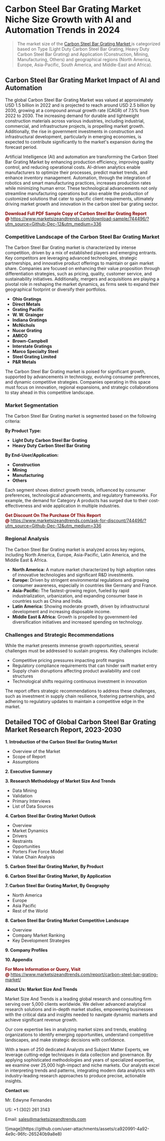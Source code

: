 <H1>Carbon Steel Bar Grating Market Niche Size Growth with AI and Automation Trends in 2024</H1><blockquote><p>The market size of the <a href="https://www.marketsizeandtrends.com/download-sample/744496/?utm_source=Github-Dec-12&amp;utm_medium=336" target="_blank">Carbon Steel Bar Grating Market </a>is categorized based on Type (Light Duty Carbon Steel Bar Grating, Heavy Duty Carbon Steel Bar Grating) and Application (Construction, Mining, Manufacturing, Others) and geographical regions (North America, Europe, Asia-Pacific, South America, and Middle-East and Africa).</p></blockquote><p><h2>Carbon Steel Bar Grating Market Impact of AI and Automation</h2><p>The global Carbon Steel Bar Grating Market was valued at approximately USD 1.5 billion in 2022 and is projected to reach around USD 2.5 billion by 2030, growing at a compound annual growth rate (CAGR) of 7.5% from 2022 to 2030. The increasing demand for durable and lightweight construction materials across various industries, including industrial, commercial, and infrastructure projects, is propelling market growth. Additionally, the rise in government investments in construction and infrastructural development, particularly in emerging economies, is expected to contribute significantly to the market's expansion during the forecast period.</p><p>Artificial Intelligence (AI) and automation are transforming the Carbon Steel Bar Grating Market by enhancing production efficiency, improving quality control, and reducing operational costs. AI-driven analytics enable manufacturers to optimize their processes, predict market trends, and enhance inventory management. Automation, through the integration of robotics and smart manufacturing practices, increases production rates while minimizing human error. These technological advancements not only streamline manufacturing operations but also enable the production of customized solutions that cater to specific client requirements, ultimately driving market growth and innovation in the carbon steel bar grating sector.</p></p><p><strong><span style="color: #800000;">Download Full PDF Sample Copy of Carbon Steel Bar Grating Report @</span>&nbsp;</strong><a href="https://www.marketsizeandtrends.com/download-sample/744496/?utm_source=Github-Dec-12&amp;utm_medium=336">https://www.marketsizeandtrends.com/download-sample/744496/?utm_source=Github-Dec-12&amp;utm_medium=336</a></p><h3>Competitive Landscape of the Carbon Steel Bar Grating Market</h3><p>The Carbon Steel Bar Grating market is characterized by intense competition, driven by a mix of established players and emerging entrants. Key competitors are leveraging advanced technologies, strategic partnerships, and innovative product offerings to maintain or gain market share. Companies are focused on enhancing their value proposition through differentiation strategies, such as pricing, quality, customer service, and sustainability initiatives. Additionally, mergers and acquisitions are playing a pivotal role in reshaping the market dynamics, as firms seek to expand their geographical footprint or diversify their portfolios.</p><p><strong><p><ul><li>Ohio Gratings </li><li> Direct Metals </li><li> Grating Pacific </li><li> W. W. Grainger </li><li> Indiana Gratings </li><li> McNichols </li><li> Nucor Grating </li><li> AMICO </li><li> Brown-Campbell </li><li> Interstate Gratings </li><li> Marco Specialty Steel </li><li> Steel Grating Limited </li><li> P&R Metals</p></li></ul></p></strong></p><p>The Carbon Steel Bar Grating market is poised for significant growth, supported by advancements in technology, evolving consumer preferences, and dynamic competitive strategies. Companies operating in this space must focus on innovation, regional expansions, and strategic collaborations to stay ahead in this competitive landscape.</p><h3>Market Segmentation</h3><p>The Carbon Steel Bar Grating market is segmented based on the following criteria:</p><p><strong>By Product Type:</strong></p><p><strong><p><ul><li>Light Duty Carbon Steel Bar Grating </li><li> Heavy Duty Carbon Steel Bar Grating</p></li></ul></p></strong></p><p><strong>By End-User/Application:</strong></p><p><strong><p><ul><li>Construction </li><li> Mining </li><li> Manufacturing </li><li> Others</p></li></ul></p></strong></p><p>Each segment shows distinct growth trends, influenced by consumer preferences, technological advancements, and regulatory frameworks. For example, the demand for Category A products has surged due to their cost-effectiveness and wide application in multiple industries.</p><p><strong><span style="color: #800000;">Get Discount On The Purchase Of This Report @&nbsp;</span></strong><a href="https://www.marketsizeandtrends.com/ask-for-discount/744496/?utm_source=Github-Dec-12&amp;utm_medium=336">https://www.marketsizeandtrends.com/ask-for-discount/744496/?utm_source=Github-Dec-12&amp;utm_medium=336</a></p><h3>Regional Analysis</h3><p>The Carbon Steel Bar Grating market is analyzed across key regions, including North America, Europe, Asia-Pacific, Latin America, and the Middle East &amp; Africa.</p><ul><li><strong>North America:</strong> A mature market characterized by high adoption rates of innovative technologies and significant R&amp;D investments.</li><li><strong>Europe:</strong> Driven by stringent environmental regulations and growing consumer awareness, especially in countries like Germany and France.</li><li><strong>Asia-Pacific:</strong> The fastest-growing region, fueled by rapid industrialization, urbanization, and expanding consumer base in countries such as China and India.</li><li><strong>Latin America:</strong> Showing moderate growth, driven by infrastructural development and increasing disposable income.</li><li><strong>Middle East &amp; Africa:</strong> Growth is propelled by government-led diversification initiatives and increased spending on technology.</li></ul><h3>Challenges and Strategic Recommendations</h3><p>While the market presents immense growth opportunities, several challenges must be addressed to sustain progress. Key challenges include:</p><ul><li>Competitive pricing pressures impacting profit margins</li><li>Regulatory compliance requirements that can hinder swift market entry</li><li>Supply chain disruptions affecting product availability and cost structures</li><li>Technological shifts requiring continuous investment in innovation</li></ul><p>The report offers strategic recommendations to address these challenges, such as investment in supply chain resilience, fostering partnerships, and adhering to regulatory updates to maintain a competitive edge in the market.</p><h2>Detailed TOC of Global Carbon Steel Bar Grating Market Research Report, 2023-2030</h2><p><strong>1. Introduction of the Carbon Steel Bar Grating Market</strong></p><ul><li>Overview of the Market</li><li>Scope of Report</li><li>Assumptions&nbsp;</li></ul><p><strong>2. Executive Summary</strong></p><p><strong>3. Research Methodology of <strong>Market Size And Trends</strong></strong></p><ul><li>Data Mining</li><li>Validation</li><li>Primary Interviews</li><li>List of Data Sources&nbsp;</li></ul><p><strong>4. Carbon Steel Bar Grating Market Outlook</strong></p><ul><li>Overview</li><li>Market Dynamics</li><li>Drivers</li><li>Restraints</li><li>Opportunities</li><li>Porters Five Force Model</li><li>Value Chain Analysis&nbsp;</li></ul><p><strong>5. Carbon Steel Bar Grating Market, By Product</strong></p><p><strong>6. Carbon Steel Bar Grating Market, By Application</strong></p><p><strong>7. Carbon Steel Bar Grating Market, By Geography</strong></p><ul><li>North America</li><li>Europe</li><li>Asia Pacific</li><li>Rest of the World&nbsp;</li></ul><p><strong>8. Carbon Steel Bar Grating Market Competitive Landscape</strong></p><ul><li>Overview</li><li>Company Market Ranking</li><li>Key Development Strategies&nbsp;</li></ul><p><strong>9. Company Profiles</strong></p><p><strong>10. Appendix</strong></p><p><strong><span style="color: #800000;">For More Information or Query, Visit @&nbsp;</span></strong><a href="https://www.marketsizeandtrends.com/report/carbon-steel-bar-grating-market/">https://www.marketsizeandtrends.com/report/carbon-steel-bar-grating-market/</a></p><p></p><p><strong>About Us:&nbsp;Market Size And Trends</strong></p><p>Market Size And Trends&nbsp;is a leading global research and consulting firm serving over 5,000 clients worldwide. We deliver advanced analytical research solutions and in-depth market studies, empowering businesses with the critical data and insights needed to navigate dynamic markets and achieve significant revenue growth.</p><p>Our core expertise lies in analyzing market sizes and trends, enabling organizations to identify emerging opportunities, understand competitive landscapes, and make strategic decisions with confidence.</p><p>With a team of 250 dedicated Analysts and Subject Matter Experts, we leverage cutting-edge techniques in data collection and governance. By applying sophisticated methodologies and years of specialized expertise, we examine over 25,000 high-impact and niche markets. Our analysts excel in interpreting trends and patterns, integrating modern data analytics with industry-leading research approaches to produce precise, actionable insights.</p><p><strong>Contact us:</strong></p><p>Mr. Edwyne Fernandes</p><p>US: +1 (302) 261 3143</p><p>Email: <a href="mailto:sales@marketsizeandtrends.com">sales@marketsizeandtrends.com</a>&nbsp;</p>
![image](https://github.com/user-attachments/assets/ca920991-4a92-4e9c-96fc-265240b9a8e8)

